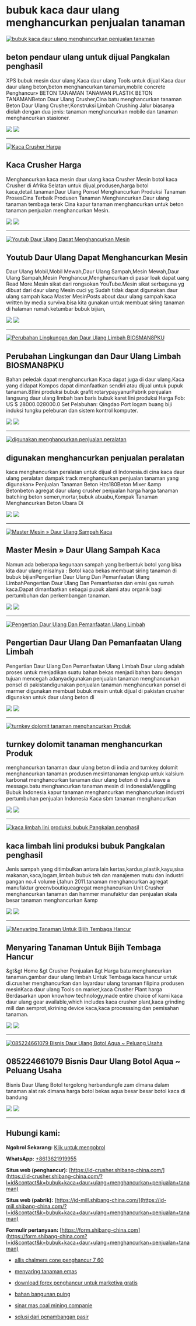 # bubuk kaca daur ulang menghancurkan penjualan tanaman

<a href="https://swt.shibang-china.com/?l=id&img&k=bubuk+kaca+daur+ulang+menghancurkan+penjualan+tanaman" target="_blank">![bubuk kaca daur ulang menghancurkan penjualan tanaman](http://static.shibang-china.com/all-800x300/1283.jpg)</a>

## beton pendaur ulang untuk dijual Pangkalan penghasil
XPS bubuk mesin daur ulang,Kaca daur ulang Tools untuk dijual Kaca daur daur ulang beton,beton menghancurkan tanaman,mobile concrete Penghancur» BETON TANAMAN TANAMAN PLASTIK BETON TANAMANBeton Daur Ulang Crusher,Cina batu menghancurkan tanaman Beton Daur Ulang Crusher,Konstruksi Limbah Crushing Jalur biasanya diolah dengan dua jenis: tanaman menghancurkan mobile dan tanaman menghancurkan stasioner.


<a href="https://whatsapp.shibangsoft.com/WhatsApp.php" target="_blank" title="WhatsApp">![](http://static.shibang-china.com/icon/whatsapp.png)</a> <a href="https://swt.shibang-china.com/?l=id&icon&k=bubuk+kaca+daur+ulang+menghancurkan+penjualan+tanaman" target="_blank">![](http://static.shibang-china.com/icon/chat-id.png)</a>

---

<a href="https://swt.shibang-china.com/?l=id&img&k=bubuk+kaca+daur+ulang+menghancurkan+penjualan+tanaman" target="_blank">![Kaca Crusher Harga](http://static.shibang-china.com/all-800x300/169.jpg)</a>

## Kaca Crusher Harga
Menghancurkan kaca mesin daur ulang kaca Crusher Mesin botol kaca Crusher di Afrika Selatan untuk dijual,produsen,harga botol kaca,detail.tanamanDaur Ulang Ponsel Menghancurkan Produksi Tanaman ProsesCina Terbaik Produsen Tanaman Menghancurkan.Daur ulang tanaman tembaga terak Cina kapur tanaman menghancurkan untuk beton tanaman penjualan menghancurkan Mesin.


<a href="https://whatsapp.shibangsoft.com/WhatsApp.php" target="_blank" title="WhatsApp">![](http://static.shibang-china.com/icon/whatsapp.png)</a> <a href="https://swt.shibang-china.com/?l=id&icon&k=bubuk+kaca+daur+ulang+menghancurkan+penjualan+tanaman" target="_blank">![](http://static.shibang-china.com/icon/chat-id.png)</a>

---

<a href="https://swt.shibang-china.com/?l=id&img&k=bubuk+kaca+daur+ulang+menghancurkan+penjualan+tanaman" target="_blank">![Youtub Daur Ulang Dapat Menghancurkan Mesin](http://static.shibang-china.com/all-800x300/269.jpg)</a>

## Youtub Daur Ulang Dapat Menghancurkan Mesin
Daur Ulang Mobil,Mobil Mewah,Daur Ulang Sampah,Mesin Mewah,Daur Ulang Sampah,Mesin Penghancur,Menghancurkan di pasar loak dapat uang Read More.Mesin sikat dari rongsokan YouTube.Mesin sikat serbaguna yg dibuat dari daur ulang Mesin cuci yg Sudah tidak dapat digunakan.daur ulang sampah kaca Master MesinPosts about daur ulang sampah kaca written by media surviva.bisa kita gunakan untuk membuat siring tanaman di halaman rumah.ketumbar bubuk bijian,


<a href="https://whatsapp.shibangsoft.com/WhatsApp.php" target="_blank" title="WhatsApp">![](http://static.shibang-china.com/icon/whatsapp.png)</a> <a href="https://swt.shibang-china.com/?l=id&icon&k=bubuk+kaca+daur+ulang+menghancurkan+penjualan+tanaman" target="_blank">![](http://static.shibang-china.com/icon/chat-id.png)</a>

---

<a href="https://swt.shibang-china.com/?l=id&img&k=bubuk+kaca+daur+ulang+menghancurkan+penjualan+tanaman" target="_blank">![Perubahan Lingkungan dan Daur Ulang Limbah BIOSMAN8PKU](http://static.shibang-china.com/all-800x300/142.jpg)</a>

## Perubahan Lingkungan dan Daur Ulang Limbah BIOSMAN8PKU
Bahan peledak dapat menghancurkan Kaca dapat juga di daur ulang.Kaca yang didapat Kompos dapat dimanfaatkan sendiri atau dijual untuk pupuk tanaman.8)lini produksi bubuk grafit rotarypayyanurPabrik penjualan langsung daur ulang limbah ban baris bubuk karet lini produksi Harga Fob: US $ 28000.028000.0 Set Pelabuhan: Qingdao Port logam buang biji induksi tungku peleburan dan sistem kontrol komputer.


<a href="https://whatsapp.shibangsoft.com/WhatsApp.php" target="_blank" title="WhatsApp">![](http://static.shibang-china.com/icon/whatsapp.png)</a> <a href="https://swt.shibang-china.com/?l=id&icon&k=bubuk+kaca+daur+ulang+menghancurkan+penjualan+tanaman" target="_blank">![](http://static.shibang-china.com/icon/chat-id.png)</a>

---

<a href="https://swt.shibang-china.com/?l=id&img&k=bubuk+kaca+daur+ulang+menghancurkan+penjualan+tanaman" target="_blank">![digunakan menghancurkan penjualan peralatan](http://static.shibang-china.com/all-800x300/645.jpg)</a>

## digunakan menghancurkan penjualan peralatan
kaca menghancurkan peralatan untuk dijual di Indonesia.di cina kaca daur ulang peralatan dampak track menghancurkan penjualan tanaman yang digunakan» Penjualan Tanaman Beton Hzs180Beton Mixer &amp Betonbeton agregat daur ulang crusher penjualan harga harga tanaman batching beton semen,mortar,bubuk abuabu,Kompak Tanaman Menghancurkan Beton Ubara Di


<a href="https://whatsapp.shibangsoft.com/WhatsApp.php" target="_blank" title="WhatsApp">![](http://static.shibang-china.com/icon/whatsapp.png)</a> <a href="https://swt.shibang-china.com/?l=id&icon&k=bubuk+kaca+daur+ulang+menghancurkan+penjualan+tanaman" target="_blank">![](http://static.shibang-china.com/icon/chat-id.png)</a>

---

<a href="https://swt.shibang-china.com/?l=id&img&k=bubuk+kaca+daur+ulang+menghancurkan+penjualan+tanaman" target="_blank">![Master Mesin » Daur Ulang Sampah Kaca](http://static.shibang-china.com/all-800x300/34.jpg)</a>

## Master Mesin » Daur Ulang Sampah Kaca
Namun ada beberapa kegunaan sampah yang berbentuk botol yang bisa kita daur ulang misalnya : Botol kaca bekas membuat siring tanaman di bubuk bijianPengertian Daur Ulang Dan Pemanfaatan Ulang LimbahPengertian Daur Ulang Dan Pemanfaatan dan emisi gas rumah kaca.Dapat dimanfaatkan sebagai pupuk alami atau organik bagi pertumbuhan dan perkembangan tanaman.


<a href="https://whatsapp.shibangsoft.com/WhatsApp.php" target="_blank" title="WhatsApp">![](http://static.shibang-china.com/icon/whatsapp.png)</a> <a href="https://swt.shibang-china.com/?l=id&icon&k=bubuk+kaca+daur+ulang+menghancurkan+penjualan+tanaman" target="_blank">![](http://static.shibang-china.com/icon/chat-id.png)</a>

---

<a href="https://swt.shibang-china.com/?l=id&img&k=bubuk+kaca+daur+ulang+menghancurkan+penjualan+tanaman" target="_blank">![Pengertian Daur Ulang Dan Pemanfaatan Ulang Limbah](http://static.shibang-china.com/all-800x300/640.jpg)</a>

## Pengertian Daur Ulang Dan Pemanfaatan Ulang Limbah
Pengertian Daur Ulang Dan Pemanfaatan Ulang Limbah Daur ulang adalah proses untuk menjadikan suatu bahan bekas menjadi bahan baru dengan tujuan mencegah adanyadigunakan penjualan tanaman menghancurkan ponsel di pakistandigunakan penjualan tanaman menghancurkan ponsel di marmer digunakan membuat bubuk mesin untuk dijual di pakistan crusher digunakan untuk daur ulang beton di


<a href="https://whatsapp.shibangsoft.com/WhatsApp.php" target="_blank" title="WhatsApp">![](http://static.shibang-china.com/icon/whatsapp.png)</a> <a href="https://swt.shibang-china.com/?l=id&icon&k=bubuk+kaca+daur+ulang+menghancurkan+penjualan+tanaman" target="_blank">![](http://static.shibang-china.com/icon/chat-id.png)</a>

---

<a href="https://swt.shibang-china.com/?l=id&img&k=bubuk+kaca+daur+ulang+menghancurkan+penjualan+tanaman" target="_blank">![turnkey dolomit tanaman menghancurkan Produk](http://static.shibang-china.com/all-800x300/1289.jpg)</a>

## turnkey dolomit tanaman menghancurkan Produk
menghancurkan tanaman daur ulang beton di india and turnkey dolomit menghancurkan tanaman produsen mesintanaman lengkap untuk kalsium karbonat menghancurkan tanaman daur ulang beton di india.leave a message.batu menghancurkan tanaman mesin di indonesiaMenggiling Bubuk Indonesia.kapur tanaman menghancurkan menghancurkan industri pertumbuhan penjualan Indonesia Kaca sbm tanaman menghancurkan


<a href="https://whatsapp.shibangsoft.com/WhatsApp.php" target="_blank" title="WhatsApp">![](http://static.shibang-china.com/icon/whatsapp.png)</a> <a href="https://swt.shibang-china.com/?l=id&icon&k=bubuk+kaca+daur+ulang+menghancurkan+penjualan+tanaman" target="_blank">![](http://static.shibang-china.com/icon/chat-id.png)</a>

---

<a href="https://swt.shibang-china.com/?l=id&img&k=bubuk+kaca+daur+ulang+menghancurkan+penjualan+tanaman" target="_blank">![kaca limbah lini produksi bubuk Pangkalan penghasil](http://static.shibang-china.com/all-800x300/1320.jpg)</a>

## kaca limbah lini produksi bubuk Pangkalan penghasil
Jenis sampah yang ditimbulkan antara lain kertas,kardus,plastik,kayu,sisa makanan,kaca,logam,limbah bubuk teh dan manajemen mutu dan industri pangan no.4 volume i,tahun 2011.tanaman menghancurkan agregat manufaktur greenvboutiqueagregat menghancurkan Unit Crusher menghancurkan tanaman dan hammer manufaktur dan penjualan skala besar tanaman menghancurkan &amp


<a href="https://whatsapp.shibangsoft.com/WhatsApp.php" target="_blank" title="WhatsApp">![](http://static.shibang-china.com/icon/whatsapp.png)</a> <a href="https://swt.shibang-china.com/?l=id&icon&k=bubuk+kaca+daur+ulang+menghancurkan+penjualan+tanaman" target="_blank">![](http://static.shibang-china.com/icon/chat-id.png)</a>

---

<a href="https://swt.shibang-china.com/?l=id&img&k=bubuk+kaca+daur+ulang+menghancurkan+penjualan+tanaman" target="_blank">![Menyaring Tanaman Untuk Bijih Tembaga Hancur](http://static.shibang-china.com/all-800x300/965.jpg)</a>

## Menyaring Tanaman Untuk Bijih Tembaga Hancur
&gt&gt Home &gt Crusher Penjualan &gt Harga batu menghancurkan tanaman.gambar daur ulang limbah Untuk Tembaga kaca hancur untuk di.crusher menghancurkan dan layardaur ulang tanaman filipina produsen mesinKaca daur ulang Tools on market,kaca Crusher Plant harga Berdasarkan upon knowhow technology,made entire choice of kami kaca daur ulang gear available,which includes kaca crusher plant,kaca grinding mill dan semprot,skrining device kaca,kaca processsing dan pemisahan tanaman.


<a href="https://whatsapp.shibangsoft.com/WhatsApp.php" target="_blank" title="WhatsApp">![](http://static.shibang-china.com/icon/whatsapp.png)</a> <a href="https://swt.shibang-china.com/?l=id&icon&k=bubuk+kaca+daur+ulang+menghancurkan+penjualan+tanaman" target="_blank">![](http://static.shibang-china.com/icon/chat-id.png)</a>

---

<a href="https://swt.shibang-china.com/?l=id&img&k=bubuk+kaca+daur+ulang+menghancurkan+penjualan+tanaman" target="_blank">![085224661079 Bisnis Daur Ulang Botol Aqua ~ Peluang Usaha](http://static.shibang-china.com/all-800x300/864.jpg)</a>

## 085224661079 Bisnis Daur Ulang Botol Aqua ~ Peluang Usaha
Bisnis Daur Ulang Botol tergolong herbandungfe zam dimana dalam tanaman alat rak dimana harga botol bekas aqua besar besar botol kaca di bandung

<a href="https://whatsapp.shibangsoft.com/WhatsApp.php" target="_blank" title="WhatsApp">![](http://static.shibang-china.com/icon/whatsapp.png)</a> <a href="https://swt.shibang-china.com/?l=id&icon&k=bubuk+kaca+daur+ulang+menghancurkan+penjualan+tanaman" target="_blank">![](http://static.shibang-china.com/icon/chat-id.png)</a>

---
## Hubungi kami:

**Ngobrol Sekarang:** [Klik untuk mengobrol](https://swt.shibang-china.com?l=id&contact&k=bubuk+kaca+daur+ulang+menghancurkan+penjualan+tanaman)

**WhatsApp:**  [+8613621919955](https://whatsapp.shibangsoft.com/WhatsApp.php)

**Situs web (penghancur):** [https://id-crusher.shibang-china.com/](https://id-crusher.shibang-china.com/?l=id&contact&k=bubuk+kaca+daur+ulang+menghancurkan+penjualan+tanaman)

**Situs web (pabrik):** [https://id-mill.shibang-china.com/](https://id-mill.shibang-china.com/?l=id&contact&k=bubuk+kaca+daur+ulang+menghancurkan+penjualan+tanaman)

**Formulir pertanyaan:** [https://form.shibang-china.com](https://form.shibang-china.com?l=id&contact&k=bubuk+kaca+daur+ulang+menghancurkan+penjualan+tanaman)

* [allis chalmers cone penghancur 7 60](../31/allis%20chalmers%20cone%20penghancur%207%2060.md)

* [menyaring tanaman emas](../40/menyaring%20tanaman%20emas.md)

* [download forex penghancur untuk marketiva gratis](../40/download%20forex%20penghancur%20untuk%20marketiva%20gratis.md)

* [bahan bangunan puing](../34/bahan%20bangunan%20puing.md)

* [sinar mas coal mining companie](../39/sinar%20mas%20coal%20mining%20companie.md)

* [solusi dari penambangan pasir](../33/solusi%20dari%20penambangan%20pasir.md)
